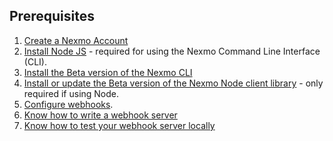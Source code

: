 ## Prerequisites

1. [Create a Nexmo Account](https://dashboard.nexmo.com/sign-in)
2. [Install Node JS](https://nodejs.org/en/download/) - required for using the Nexmo Command Line Interface (CLI).
3. [Install the Beta version of the Nexmo CLI](/messages/building-blocks/install-cli)
4. [Install or update the Beta version of the Nexmo Node client library](/messages/building-blocks/client-library) - only required if using Node.
5. [Configure webhooks](/messages/building-blocks/configure-webhooks).
6. [Know how to write a webhook server](/messages/building-blocks/inbound-message)
7. [Know how to test your webhook server locally](/messages/building-blocks/configure-webhooks#testing-locally-via-ngrok)
